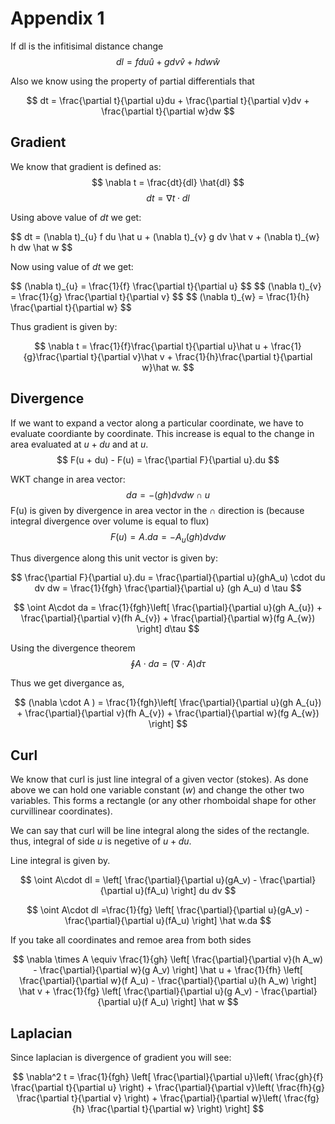 # Appendix 1

If dl is the infitisimal distance change
$$ dl = f du \hat u + g dv \hat v + h dw \hat w $$

Also we know using the property of partial differentials that

$$
dt = \frac{\partial t}{\partial u}du +
        \frac{\partial t}{\partial v}dv +
        \frac{\partial t}{\partial w}dw
$$

## Gradient

We know that gradient is defined as:
$$ \nabla t = \frac{dt}{dl} \hat{dl} $$
$$ dt = \nabla t \cdot dl $$

Using above value of $dt$ we get:

<body>
$$ dt = (\nabla t)_{u} f du \hat u + (\nabla t)_{v} g dv \hat v + (\nabla t)_{w} h dw \hat w  $$
</body>

Now using value of $dt$ we get:

<body>
$$ (\nabla t)_{u} = \frac{1}{f} \frac{\partial t}{\partial u} $$
$$ (\nabla t)_{v} = \frac{1}{g} \frac{\partial t}{\partial v} $$
$$ (\nabla t)_{w} = \frac{1}{h} \frac{\partial t}{\partial w} $$
</body>

Thus gradient is given by:

$$
\nabla t = \frac{1}{f}\frac{\partial t}{\partial u}\hat u +
\frac{1}{g}\frac{\partial t}{\partial v}\hat v +
\frac{1}{h}\frac{\partial t}{\partial w}\hat w.
$$

## Divergence

If we want to expand a vector along a particular coordinate, we have to
evaluate coordiante by coordinate. This increase is equal to the change in area
evaluated at $u + du$ and at $u$.
$$ F(u + du) - F(u) = \frac{\partial F}{\partial u}.du $$

WKT change in area vector:
$$ da = -(gh)dv dw \cap u $$
F(u) is given by divergence in area vector in the $\cap$ direction is
(because integral divergence over volume is equal to flux)
$$ F(u) = A.da = - A_u(gh)dv dw $$

Thus divergence along this unit vector is given by:

$$
\frac{\partial F}{\partial u}.du = \frac{\partial}{\partial u}(ghA_u)
\cdot du dv dw
 = \frac{1}{fgh} \frac{\partial}{\partial u} (gh A_u) d \tau
$$

$$
\oint A\cdot da = \frac{1}{fgh}\left[
\frac{\partial}{\partial u}(gh A_{u}) +
\frac{\partial}{\partial v}(fh A_{v}) +
\frac{\partial}{\partial w}(fg A_{w})
 \right] d\tau
$$

Using the divergence theorem
$$ \oint A \cdot da = (\nabla \cdot A ) d \tau $$

Thus we get divergance as,

$$
(\nabla \cdot A )  = \frac{1}{fgh}\left[
\frac{\partial}{\partial u}(gh A_{u}) +
\frac{\partial}{\partial v}(fh A_{v}) +
\frac{\partial}{\partial w}(fg A_{w})
 \right]
$$

## Curl

We know that curl is just line integral of a given vector (stokes). As done above
we can hold one variable constant ($w$) and change the other two variables. This
forms a rectangle (or any other rhomboidal shape for other curvillinear
coordinates).

We can say that curl will be line integral along the sides of the rectangle.
thus, integral of side $u$ is negetive of $u+du$.

Line integral is given by.

$$
\oint A\cdot dl = \left[ \frac{\partial}{\partial u}(gA_v) -
 \frac{\partial}{\partial u}(fA_u) \right] du dv
$$

$$
\oint A\cdot dl =\frac{1}{fg} \left[ \frac{\partial}{\partial u}(gA_v) -
 \frac{\partial}{\partial u}(fA_u) \right] \hat w.da
$$

If you take all coordinates and remoe area from both sides

$$
\nabla \times A \equiv
\frac{1}{gh} \left[ \frac{\partial}{\partial v}(h A_w) -
 \frac{\partial}{\partial w}(g A_v) \right] \hat u +
\frac{1}{fh} \left[ \frac{\partial}{\partial w}(f A_u) -
 \frac{\partial}{\partial u}(h A_w) \right] \hat v +
\frac{1}{fg} \left[ \frac{\partial}{\partial u}(g A_v) -
 \frac{\partial}{\partial u}(f A_u) \right] \hat w
$$

## Laplacian

Since laplacian is divergence of gradient you will see:

$$
\nabla^2 t = \frac{1}{fgh} \left[
\frac{\partial}{\partial u}\left( \frac{gh}{f} \frac{\partial t}{\partial u} \right) +
\frac{\partial}{\partial v}\left( \frac{fh}{g} \frac{\partial t}{\partial v} \right) +
\frac{\partial}{\partial w}\left( \frac{fg}{h} \frac{\partial t}{\partial w} \right)
 \right]
$$
